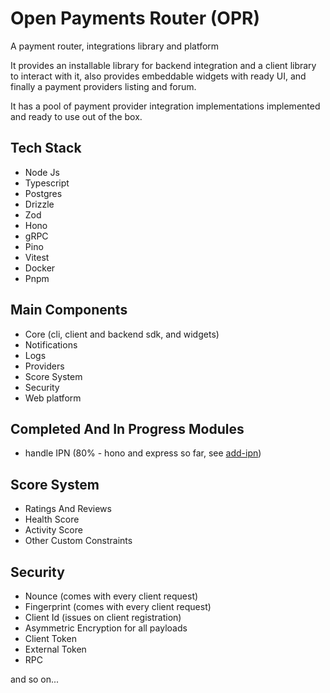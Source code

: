 # Open Payments Router (OPR)

A payment router, integrations library and platform

It provides an installable library for backend integration and a client library to interact with it, also provides embeddable widgets with ready UI, and finally a payment providers listing and forum.

It has a pool of payment provider integration implementations implemented and ready to use out of the box.

## Tech Stack

- Node Js
- Typescript
- Postgres
- Drizzle
- Zod
- Hono
- gRPC
- Pino
- Vitest
- Docker
- Pnpm

## Main Components

- Core (cli, client and backend sdk, and widgets)
- Notifications
- Logs
- Providers
- Score System
- Security
- Web platform

## Completed And In Progress Modules

- handle IPN (80% - hono and express so far, see [add-ipn](./docs/add-ipn.md))

## Score System

- Ratings And Reviews
- Health Score
- Activity Score
- Other Custom Constraints

## Security

- Nounce (comes with every client request)
- Fingerprint (comes with every client request)
- Client Id (issues on client registration)
- Asymmetric Encryption for all payloads
- Client Token
- External Token
- RPC

and so on...
